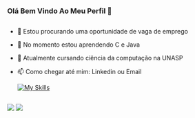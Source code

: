 ### Olá Bem Vindo Ao Meu Perfil 👋

##

- 🔭 Estou procurando uma oportunidade de vaga de emprego
- 🌱 No momento estou aprendendo C e Java
- 🎒 Atualmente cursando ciência da computação na UNASP
- 📫 Como chegar até mim: Linkedin ou Email

  [![My Skills](https://skillicons.dev/icons?i=c,java,bash,linux,vim,emacs,git,docker,kubernetes)](https://skillicons.dev)
  
  ##

<div>
  <a href="https://www.linkedin.com/in/eduardo-silvafox" target="_blank"><img src="https://img.shields.io/badge/-LinkedIn-%230077B5?style=for-the-badge&logo=linkedin&logoColor=white" target="_blank"></a> 
  <a href="mailto:eduardofox989@protonmail.com"><img src="https://img.shields.io/badge/ProtonMail-8B89CC?style=for-the-badge&logo=protonmail&logoColor=white" target="_blank"></a>
  </div>
